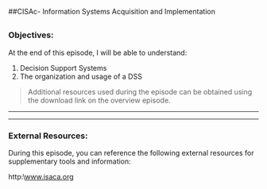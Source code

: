 ##CISAc- Information Systems Acquisition and Implementation
##
### Objectives:

At the end of this episode, I will be able to understand:

1. Decision Support Systems
2. The organization and usage of a DSS
	

>Additional resources used during the episode can be obtained using the download link on the overview episode.

-----------------------------------------------------------






-----------------------------------------------------------
### External Resources:

During this episode, you can reference the following external resources for supplementary tools and information:

http:\www.isaca.org
